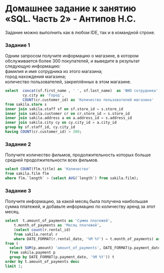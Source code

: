 # Домашнее задание к занятию «SQL. Часть 2» - Антипов Н.С.

Задание можно выполнить как в любом IDE, так и в командной строке.

### Задание 1
Одним запросом получите информацию о магазине, в котором обслуживается более 300 покупателей, и выведите в результат следующую информацию:  
фамилия и имя сотрудника из этого магазина;  
город нахождения магазина;  
количество пользователей, закреплённых в этом магазине.  

```sql  
select	concat(sf.first_name , ' ', sf.last_name)  as 'ФИО сотрудника',  
		cy.city as 'Город',  
		COUNT(cr.customer_id) as 'Количество пользователей магазина'  		
from sakila.store s  
inner join sakila.staff sf on sf.store_id = s.store_id   
inner join sakila.customer cr on cr.store_id = s.store_id  
inner join sakila.address a on a.address_id = s.address_id   
inner join sakila.city cy on cy.city_id = a.city_id   
group by sf.staff_id, cy.city_id   
having COUNT(cr.customer_id) > 300;  
```



### Задание 2
Получите количество фильмов, продолжительность которых больше средней продолжительности всех фильмов.

```sql
select COUNT(flm.title) as 'Количество'
from sakila.film flm  
where flm.`length` > (select AVG(`length`) from sakila.film);
```


### Задание 3
Получите информацию, за какой месяц была получена наибольшая сумма платежей, и добавьте информацию по количеству аренд за этот месяц.
```sql
select	t.amount_of_payments as 'Сумма платежей',
	t.month_of_payments as 'Месяц платежей',
	(select count(r.rental_id)
	from sakila.rental r
	where DATE_FORMAT(r.rental_date, '%M %Y') = t.month_of_payments) as 'Количество аренд'
from (
  select SUM(p.amount) 'amount_of_payments', DATE_FORMAT(p.payment_date, '%M %Y') as 'month_of_payments' 
  from sakila.payment p 
  group by DATE_FORMAT(p.payment_date, '%M %Y')) t
order by t.amount_of_payments desc  
limit 1;
```
